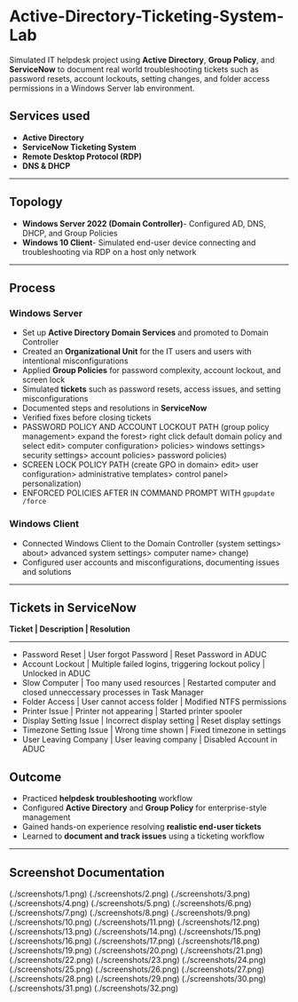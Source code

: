 # Active-Directory-Ticketing-System-Lab
Simulated IT helpdesk project using **Active Directory**, **Group Policy**, and **ServiceNow** to document real world troubleshooting tickets such as password resets, account lockouts, setting changes, and folder access permissions in a Windows Server lab environment.

## Services used
- **Active Directory**
- **ServiceNow Ticketing System**
- **Remote Desktop Protocol (RDP)**
- **DNS & DHCP**
---
## Topology
- **Windows Server 2022 (Domain Controller)**- Configured AD, DNS, DHCP, and Group Policies
- **Windows 10 Client**- Simulated end-user device connecting and troubleshooting via RDP on a host only network
---
## Process
### Windows Server
- Set up **Active Directory Domain Services** and promoted to Domain Controller
- Created an **Organizational Unit** for the IT users and users with intentional misconfigurations
- Applied **Group Policies** for password complexity, account lockout, and screen lock
- Simulated **tickets** such as password resets, access issues, and setting misconfigurations
- Documented steps and resolutions in **ServiceNow**
- Verified fixes before closing tickets
- PASSWORD POLICY AND ACCOUNT LOCKOUT PATH (group policy management> expand the forest> right click default domain policy and select edit> computer configuration> policies> windows settings> security settings> account policies> password policies)
- SCREEN LOCK POLICY PATH (create GPO in domain> edit> user configuration> administrative templates> control panel> personalization)
- ENFORCED POLICIES AFTER IN COMMAND PROMPT WITH `gpupdate /force`
  
### Windows Client
- Connected Windows Client to the Domain Controller (system settings> about> advanced system settings> computer name> change)
- Configured user accounts and misconfigurations, documenting issues and solutions
---
## Tickets in ServiceNow
**Ticket | Description | Resolution**
*********************************
- Password Reset | User forgot Password | Reset Password in ADUC
- Account Lockout | Multiple failed logins, triggering lockout policy | Unlocked in ADUC
- Slow Computer | Too many used resources | Restarted computer and closed unneccessary processes in Task Manager
- Folder Access | User cannot access folder | Modified NTFS permissions
- Printer Issue | Printer not appearing | Started printer spooler 
- Display Setting Issue | Incorrect display setting | Reset display settings
- Timezone Setting Issue | Wrong time shown | Fixed timezone in settings
- User Leaving Company | User leaving company | Disabled Account in ADUC 

## Outcome
- Practiced **helpdesk troubleshooting** workflow
- Configured **Active Directory** and **Group Policy** for enterprise-style management
- Gained hands-on experience resolving **realistic end-user tickets**
- Learned to **document and track issues** using a ticketing workflow 
---
## Screenshot Documentation
(./screenshots/1.png)
(./screenshots/2.png)
(./screenshots/3.png)
(./screenshots/4.png)
(./screenshots/5.png)
(./screenshots/6.png)
(./screenshots/7.png)
(./screenshots/8.png)
(./screenshots/9.png)
(./screenshots/10.png)
(./screenshots/11.png)
(./screenshots/12.png)
(./screenshots/13.png)
(./screenshots/14.png)
(./screenshots/15.png)
(./screenshots/16.png)
(./screenshots/17.png)
(./screenshots/18.png)
(./screenshots/19.png)
(./screenshots/20.png)
(./screenshots/21.png)
(./screenshots/22.png)
(./screenshots/23.png)
(./screenshots/24.png)
(./screenshots/25.png)
(./screenshots/26.png)
(./screenshots/27.png)
(./screenshots/28.png)
(./screenshots/29.png)
(./screenshots/30.png)
(./screenshots/31.png)
(./screenshots/32.png)


  

